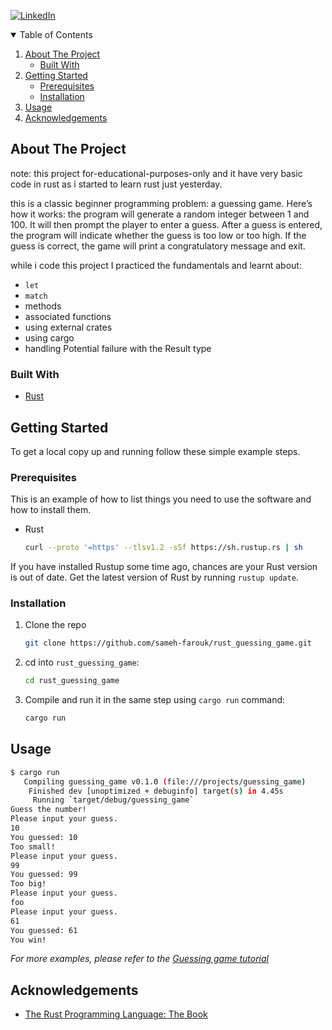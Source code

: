 
[![LinkedIn][linkedin-shield]][linkedin-url]


<!-- TABLE OF CONTENTS -->
<details open="open">
  <summary>Table of Contents</summary>
  <ol>
    <li>
      <a href="#about-the-project">About The Project</a>
      <ul>
        <li><a href="#built-with">Built With</a></li>
      </ul>
    </li>
    <li>
      <a href="#getting-started">Getting Started</a>
      <ul>
        <li><a href="#prerequisites">Prerequisites</a></li>
        <li><a href="#installation">Installation</a></li>
      </ul>
    </li>
    <li><a href="#usage">Usage</a></li>
    <li><a href="#acknowledgements">Acknowledgements</a></li>
  </ol>
</details>



<!-- ABOUT THE PROJECT -->
## About The Project
note: this project for-educational-purposes-only and it have very basic code in rust as i started to learn rust just yesterday.

this is a classic beginner programming problem: a guessing game. Here’s how it works: the program will generate a random integer between 1 and 100. It will then prompt the player to enter a guess. After a guess is entered, the program will indicate whether the guess is too low or too high. If the guess is correct, the game will print a congratulatory message and exit.

while i code this project  I practiced the fundamentals and learnt about:
* `let`
* `match`
* methods
* associated functions
* using external crates
* using cargo
* handling Potential failure with the Result type

### Built With

* [Rust](https://www.rust-lang.org/)


<!-- GETTING STARTED -->
## Getting Started

To get a local copy up and running follow these simple example steps.

### Prerequisites

This is an example of how to list things you need to use the software and how to install them.
* Rust
  ```sh
  curl --proto '=https' --tlsv1.2 -sSf https://sh.rustup.rs | sh
  ```
If you have installed Rustup some time ago, chances are your Rust version is out of date. Get the latest version of Rust by running `rustup update`.

### Installation

1. Clone the repo
   ```sh
   git clone https://github.com/sameh-farouk/rust_guessing_game.git
   ```
3. cd into `rust_guessing_game`:
   ```sh
   cd rust_guessing_game
   ```
4. Compile and run it in the same step using `cargo run` command:
   ```sh
   cargo run
   ```



<!-- USAGE EXAMPLES -->
## Usage

```sh
$ cargo run
   Compiling guessing_game v0.1.0 (file:///projects/guessing_game)
    Finished dev [unoptimized + debuginfo] target(s) in 4.45s
     Running `target/debug/guessing_game`
Guess the number!
Please input your guess.
10
You guessed: 10
Too small!
Please input your guess.
99
You guessed: 99
Too big!
Please input your guess.
foo
Please input your guess.
61
You guessed: 61
You win!
```

_For more examples, please refer to the [Guessing game tutorial](https://doc.rust-lang.org/book/ch02-00-guessing-game-tutorial.html)_


<!-- ACKNOWLEDGEMENTS -->
## Acknowledgements
* [The Rust Programming Language: The Book](https://doc.rust-lang.org/book/title-page.html)

<!-- MARKDOWN LINKS & IMAGES -->
<!-- https://www.markdownguide.org/basic-syntax/#reference-style-links -->
[linkedin-shield]: https://img.shields.io/badge/-LinkedIn-black.svg?style=for-the-badge&logo=linkedin&colorB=555
[linkedin-url]: https://www.linkedin.com/in/sameh-farouk-software-developer/
